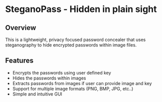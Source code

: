 # SteganoPass - Hidden in plain sight

## Overview
This is a lightweight, privacy focused password concealer that uses steganography to hide encrypted passwords within image files. 

## Features
- Encrypts the passwords using user defined key
- Hides the passwords within images 
- Extracts passwords from images if user can provide image and key
- Support for multiple image formats (PNG, BMP, JPG, etc..)
- Simple and intuitive GUI
